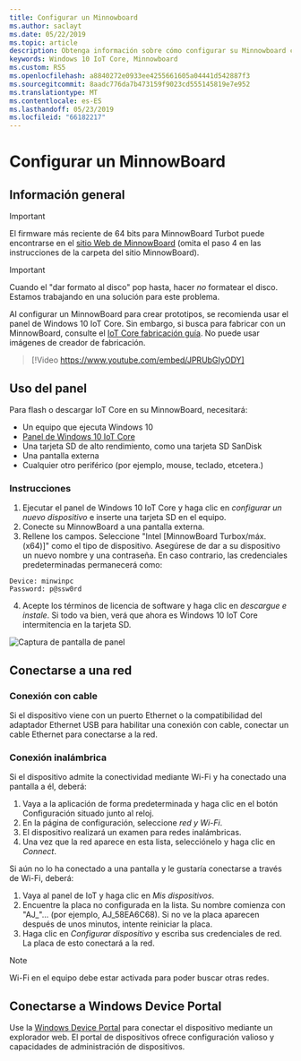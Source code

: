 ```yaml
---
title: Configurar un Minnowboard
ms.author: saclayt
ms.date: 05/22/2019
ms.topic: article
description: Obtenga información sobre cómo configurar su Minnowboard con Windows 10 IoT Core.
keywords: Windows 10 IoT Core, Minnowboard
ms.custom: RS5
ms.openlocfilehash: a8840272e0933ee4255661605a04441d542887f3
ms.sourcegitcommit: 8aadc776da7b473159f9023cd555145819e7e952
ms.translationtype: MT
ms.contentlocale: es-ES
ms.lasthandoff: 05/23/2019
ms.locfileid: "66182217"
---
```

# <a name="setting-up-a-minnowboard"></a>Configurar un MinnowBoard

## <a name="overview"></a>Información general

> [!IMPORTANT]
> El firmware más reciente de 64 bits para MinnowBoard Turbot puede encontrarse en el [sitio Web de MinnowBoard](https://minnowboard.org/tutorials/updating-the-firmware) (omita el paso 4 en las instrucciones de la carpeta del sitio MinnowBoard).

> [!IMPORTANT]
> Cuando el "dar formato al disco" pop hasta, hacer _no_ formatear el disco. Estamos trabajando en una solución para este problema.

Al configurar un MinnowBoard para crear prototipos, se recomienda usar el panel de Windows 10 IoT Core. Sin embargo, si busca para fabricar con un MinnowBoard, consulte el [IoT Core fabricación guía](https://docs.microsoft.com/en-us/windows-hardware/manufacture/iot/iot-core-manufacturing-guide). No puede usar imágenes de creador de fabricación.
<br>
> [!Video https://www.youtube.com/embed/JPRUbGIyODY]

## <a name="using-the-dashboard"></a>Uso del panel

Para flash o descargar IoT Core en su MinnowBoard, necesitará:
* Un equipo que ejecuta Windows 10 
* [Panel de Windows 10 IoT Core](https://docs.microsoft.com/windows/iot-core/downloads)
* Una tarjeta SD de alto rendimiento, como una tarjeta SD SanDisk
* Una pantalla externa
* Cualquier otro periférico (por ejemplo, mouse, teclado, etcetera.)

### <a name="instructions"></a>Instrucciones

1. Ejecutar el panel de Windows 10 IoT Core y haga clic en *configurar un nuevo dispositivo* e inserte una tarjeta SD en el equipo.
2. Conecte su MinnowBoard a una pantalla externa.
3. Rellene los campos. Seleccione "Intel [MinnowBoard Turbox/máx. (x64)]" como el tipo de dispositivo. Asegúrese de dar a su dispositivo un nuevo nombre y una contraseña. En caso contrario, las credenciales predeterminadas permanecerá como:

```
Device: minwinpc
Password: p@ssw0rd
```

4. Acepte los términos de licencia de software y haga clic en *descargue e instale*. Si todo va bien, verá que ahora es Windows 10 IoT Core intermitencia en la tarjeta SD.

![Captura de pantalla de panel](../media/DeviceSetup/Dashboard-Screenshot.jpg)

## <a name="connect-to-a-network"></a>Conectarse a una red
### <a name="wired-connection"></a>Conexión con cable
Si el dispositivo viene con un puerto Ethernet o la compatibilidad del adaptador Ethernet USB para habilitar una conexión con cable, conectar un cable Ethernet para conectarse a la red.

### <a name="wireless-connection"></a>Conexión inalámbrica
Si el dispositivo admite la conectividad mediante Wi-Fi y ha conectado una pantalla a él, deberá:

1. Vaya a la aplicación de forma predeterminada y haga clic en el botón Configuración situado junto al reloj.
2. En la página de configuración, seleccione _red y Wi-Fi_.
3. El dispositivo realizará un examen para redes inalámbricas.
4. Una vez que la red aparece en esta lista, selecciónelo y haga clic en _Connect_.

Si aún no lo ha conectado a una pantalla y le gustaría conectarse a través de Wi-Fi, deberá:

1. Vaya al panel de IoT y haga clic en _Mis dispositivos_.
2. Encuentre la placa no configurada en la lista. Su nombre comienza con "AJ_"... (por ejemplo, AJ_58EA6C68). Si no ve la placa aparecen después de unos minutos, intente reiniciar la placa.
3. Haga clic en _Configurar dispositivo_ y escriba sus credenciales de red. La placa de esto conectará a la red.

> [!NOTE]
> Wi-Fi en el equipo debe estar activada para poder buscar otras redes.

## <a name="connect-to-windows-device-portal"></a>Conectarse a Windows Device Portal

Use la [Windows Device Portal](../manage-your-device/DevicePortal.md) para conectar el dispositivo mediante un explorador web. El portal de dispositivos ofrece configuración valioso y capacidades de administración de dispositivos. 

